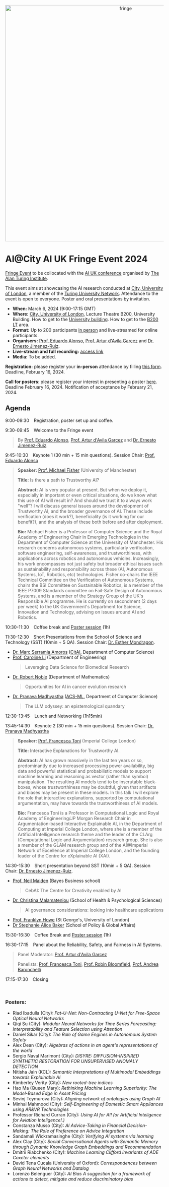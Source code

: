 <p align="center">
<a href="https://github.com/city-artificial-intelligence/ai-uk-fringe-event-2024/blob/main/README.md#aicity-ai-uk-fringe-event-2024"><img src="https://github.com/city-artificial-intelligence/ai-uk-fringe-event-2024/blob/main/ai-city-fringe.png?raw=true" width="750" alt="fringe"></a>
</p>



# AI@City AI UK Fringe Event 2024

[Fringe Event](https://ai-uk.turing.ac.uk/fringe-events/) to be collocated with the [AI UK conference](https://ai-uk.turing.ac.uk/) organised by [The Alan Turing Institute](https://www.turing.ac.uk/).

This event aims at showcasing the AI research conducted at [City, University of London](https://www.city.ac.uk/), a member of the [Turing University Network](https://www.turing.ac.uk/turing-university-network). Attendance to the event is open to everyone. Poster and oral presentations by invitation.

- **When:** March 6, 2024 (9:00-17:15 GMT)
- **Where:** [City, University of London](https://www.city.ac.uk/), Lecture Theatre B200, University Building. How to get to the [University building](https://staffhub.city.ac.uk/timetabling/rooms-by-building/university-building/b200). How to get to the [B200 LT](https://drive.google.com/file/d/1sefJWNjlzkJ4bTClw7mfdLsAOyoBFvWx/view?usp=sharing) area.
- **Format:** Up to 200 participants <ins>in person</ins> and live-streamed for online participants.
- **Organisers:** [Prof. Eduardo Alonso](https://www.city.ac.uk/about/people/academics/eduardo-alonso), [Prof. Artur d'Avila Garcez](https://www.staff.city.ac.uk/~aag/) and [Dr. Ernesto Jimenez-Ruiz](https://www.city.ac.uk/about/people/academics/ernesto-jimenez-ruiz).
- **Live-stream and full recording:** [access link](https://echo360.org.uk/section/14adea58-2680-4163-9478-cb8f526a7bb7/public)
- **Media:** To be added.

**Registration:** please register your **in-person** attendance by filling [this form](https://forms.office.com/e/ZFRHudgTQy). Deadline, February 16, 2024.
<!--[this form](https://forms.gle/psAjdsmmEL9ceQje8). Deadline, February 14, 2024-->

**Call for posters**: please register your interest in presenting a poster [here](https://forms.gle/7KpF6JnxvdnaHXCS6). Deadline February 16, 2024. Notification of acceptance by February 21, 2024.



## Agenda

9:00-09:30 &ensp; Registration, poster set up and coffee.

9:30-09:45 &ensp; Welcome to the Fringe event
> By [Prof. Eduardo Alonso](https://www.city.ac.uk/about/people/academics/eduardo-alonso), [Prof. Artur d'Avila Garcez](https://www.staff.city.ac.uk/~aag/) and [Dr. Ernesto Jimenez-Ruiz](https://www.city.ac.uk/about/people/academics/ernesto-jimenez-ruiz).

9:45-10:30 &ensp; Keynote 1 (30 min + 15 min questions). Session Chair: [Prof. Eduardo Alonso](https://www.city.ac.uk/about/people/academics/eduardo-alonso)
> **Speaker:**  [Prof. Michael Fisher](https://web.cs.manchester.ac.uk/~michael/) (University of Manchester)
>
> **Title:** Is there a path to Trustworthy AI?
>
> **Abstract:** AI is very popular at present. But when we deploy it, especially in important or even critical situations, do we know what this use of AI will result in? And should we trust it to always work "well"? I will discuss general issues around the development of Trustworthy AI, and the broader governance of AI. These include verification (does it work?), beneficiality (is it working for our benefit?), and the analysis of these both before and after deployment.
> 
> **Bio:** Michael Fisher is a Professor of Computer Science and the Royal Academy of Engineering Chair in Emerging Technologies in the Department of Computer Science at the University of Manchester. His research concerns autonomous systems, particularly verification, software engineering, self-awareness, and trustworthiness, with applications across robotics and autonomous vehicles. Increasingly, his work encompasses not just safety but broader ethical issues such as sustainability and responsibility across these (AI, Autonomous Systems, IoT, Robotics, etc) technologies. Fisher co-chairs the IEEE Technical Committee on the Verification of Autonomous Systems, chairs the BSI Committee on Sustainable Robotics, is a member of  the IEEE P7009 Standards committee on Fail-Safe Design of Autonomous Systems, and is a member of the Strategy Group of the UK's Responsible AI programme. He is currently on secondment (2 days per week) to the UK Government's Department for Science, Innovation and Technology, advising on issues around AI and Robotics.

10:30-11:30 &ensp; Coffee break and [Poster session](https://github.com/city-artificial-intelligence/ai-uk-fringe-event-2024/blob/main/README.md#posters) (1h)

11:30-12:30 &ensp; Short Presentations from the School of Science and Technology (SST) (10min + 5 QA).  Session Chair: [Dr. Esther Mondragon](https://www.city.ac.uk/about/people/academics/esther-mondragon).
- [Dr. Marc Serramia Amoros](https://www.city.ac.uk/about/people/academics/marc-serramia-amoros) ([CitAI](https://cit-ai.net/), Department of Computer Science) 
- [Prof. Caroline Li](https://www.linkedin.com/in/prof-caroline-ling-li-80b3596/) (Department of Engineering)
  > Leveraging Data Science for Biomedical Research
- [Dr. Robert Noble](https://robjohnnoble.github.io/) (Department of Mathematics)
  > Opportunities for AI in cancer evolution research
- [Dr. Pranava Madhyastha](https://www.city.ac.uk/about/people/academics/pranava-madhyastha) ([ACS-ML](https://www.city.ac.uk/research/centres/acsml), Department of Computer Science)
  > The LLM odyssey: an epistemological quandary
  
12:30-13:45 &ensp; Lunch and Networking (1h15min)

13:45-14:30 &ensp; Keynote 2 (30 min + 15 min questions).  Session Chair: [Dr. Pranava Madhyastha](https://www.city.ac.uk/about/people/academics/pranava-madhyastha)
> **Speaker:**  [Prof. Francesca Toni](https://www.imperial.ac.uk/people/f.toni) (Imperial College London)
>
> **Title:** Interactive Explanations for Trustworthy AI.
>
> **Abstract:** AI has grown massively in the last ten years or so, predominantly due to increased processing power availability, big data and powerful statistical and probabilistic models to support machine learning and reasoning as vector (rather than symbol) manipulation. The resulting AI models tend to be inscrutable black-boxes, whose trustworthiness may be doubtful, given that artifacts and biases may be present in  these models. In this talk I will explore the role that interactive explanations, supported by computational argumentation, may have towards the trustworthiness  of AI models.
> 
> **Bio:** Francesca Toni is a Professor in Computational Logic and Royal Academy of Engineering/JP Morgan Research Chair in Argumentation-based Interactive Explainable AI, in the Department of Computing at Imperial College London, where she is a member of the Artificial Intelligence research theme and the leader of the CLArg (Computational Logic and Argumentation) research group. She is also a member of the GLAM research group and of the AI@Imperial Network of Excellence at Imperial College London, and the founding leader of the Centre for eXplainable AI (XAI).

14:30-15:30 &ensp; Short presentation beyond SST (10min + 5 QA).   Session Chair: [Dr. Ernesto Jimenez-Ruiz](https://www.city.ac.uk/about/people/academics/ernesto-jimenez-ruiz).
- [Prof. Neil Maiden](https://www.bayes.city.ac.uk/faculties-and-research/experts/neil-maiden)	(Bayes Business school)
  > CebAI: The Centre for Creativity enabled by AI
- [Dr. Christina Malamateniou](https://www.city.ac.uk/about/people/academics/christina-malamateniou)	(School of Health & Psychological Sciences)
  > AI governance considerations: looking into healthcare applications
- [Prof. Franklyn Howe](https://www.sgul.ac.uk/profiles/franklyn-howe) (St George's, University of London)
- [Dr Stephanie Alice Baker](https://www.city.ac.uk/about/people/academics/stephanie-alice-baker) (School of Policy & Global Affairs)

15:30-16:30 &ensp; Coffee Break and [Poster session](https://github.com/city-artificial-intelligence/ai-uk-fringe-event-2024/blob/main/README.md#posters) (1h)

16:30-17:15 &ensp; Panel about the Reliability, Safety, and Fairness in AI Systems.
> Panel Moderator: [Prof. Artur d'Avila Garcez](https://www.staff.city.ac.uk/~aag/)
> 
> Panelists: [Prof. Francesca Toni](https://www.imperial.ac.uk/people/f.toni), [Prof. Robin Bloomfield](https://www.city.ac.uk/about/people/academics/robin-bloomfield), [Prof. Andrea Baronchelli](https://www.city.ac.uk/about/people/academics/andrea-baronchelli)

17:15-17:30 &ensp; Closing

<br>

### Posters:
- Riad Ibadulla (City): *Fat-U-Net: Non-Contracting U-Net for Free-Space Optical Neural Networks*
- Qiqi Su (City): *Modular Neural Networks for Time Series Forecasting: Interpretability  and Feature Selection using Attention*
- Daniel Sikar (City): *The Role of Game Engines in Autonomous System Safety*
- Alex Dean (City): *Algebras of actions in an agent's representations of the world*
- Sergio Naval Marimont (City): *DISYRE: DIFFUSION-INSPIRED SYNTHETIC RESTORATION FOR UNSUPERVISED ANOMALY DETECTION*
- Nitisha Jain (KCL): *Semantic Interpretations of Multimodal Embeddings towards Explainable AI*
- Kimberley Verity (City): *New rooted-tree indices*
- Hao Ma (Queen Mary): *Rethinking Machine Learning Superiority: The Model-Based Edge in Asset Pricing*
- Sevinj Teymurova (City): *Aligning network of ontologies using Graph AI*
- Minhal Mahmood (City): *Self-Engineering of Domestic Smart Appliances using AR&VR Technologies*
- Professor Richard Curran (City): *Using AI for AI! (or Artificial Inteligence for Aviation Inteligence!.)* 
- Constanza Musso (City): *AI Advice-Taking in Financial Decision-Making: The Role of Preference on Advice Integration*
- Sandamali Wickramasinghe (City): *Verifying AI systems via learning*
- Alex Clay (City): *Social Conversational Agents with Semantic Memory through Dynamic Knowledge Graph Embeddings and Recommendation*
- Dmitrii Riabchenko (City): *Machine Learning Clifford invariants of ADE Coxeter elements*
- David Tena Cucala (University of Oxford): *Correspondences between Graph Neural Networks and Datalog*
- Lorenzo Belenguer (City): *AI Bias A suggestion for a framework of actions to detect, mitigate and reduce discriminatory bias*

<br>

